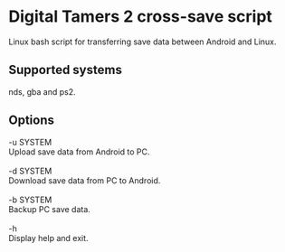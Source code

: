 # Digital Tamers 2 cross-save script 
Linux bash script for transferring save data between Android and Linux.

## Supported systems
nds, gba and ps2.
## Options
-u SYSTEM<br>
Upload save data from Android to PC.<br><br>
-d SYSTEM<br>
Download save data from PC to Android.<br><br>
-b SYSTEM<br>
Backup PC save data.<br><br>
-h<br>
Display help and exit.
